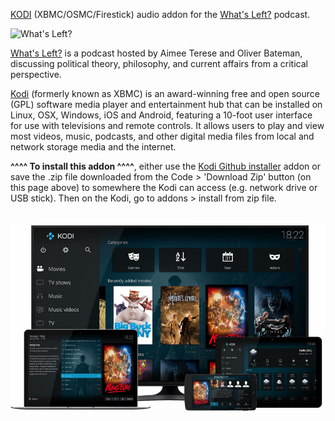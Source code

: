 <a href="https://kodi.tv">KODI<a> (XBMC/OSMC/Firestick) audio addon for the <a href="https://podcasts.apple.com/us/podcast/whats-left/id1454736929">What's Left?</a> podcast.<br>

<img src="https://i1.sndcdn.com/avatars-000589746015-s85f1y-original.jpg" width="400" height="400" alt="What's Left?"><br>

<a href="https://podcasts.apple.com/us/podcast/whats-left/id1454736929">What's Left?</a> is a podcast hosted by Aimee Terese and Oliver Bateman, discussing political theory, philosophy, and current affairs from a critical perspective.<br>

<a href="https://www.kodi.tv">Kodi</a> (formerly known as XBMC) is an award-winning free and open source (GPL) software media player and entertainment hub that can be installed on Linux, OSX, Windows, iOS and Android, featuring a 10-foot user interface for use with televisions and remote controls. It allows users to play and view most videos, music, podcasts, and other digital media files from local and network storage media and the internet.<br>

<b>^^^^ To install this addon ^^^^</b>, either use the <a href="https://www.tvaddons.co/github-browser-kodi/">Kodi Github installer</a> addon or save the .zip file downloaded from the Code > 'Download Zip' button (on this page above) to somewhere the Kodi can access (e.g. network drive or USB stick). Then on the Kodi, go to addons > install from zip file.<br>

<br><a href="https://www.kodi.tv"><img src="https://github.com/leopheard/Audio-Podcasts/blob/master/resources/media/about--devices.jpg?raw=true">
